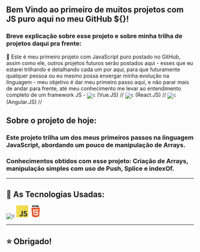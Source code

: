 ## Bem Vindo ao primeiro de muitos projetos com JS puro aqui no meu GitHub ${}!

### Breve explicação sobre esse projeto e sobre minha trilha de projetos daqui pra frente:

🔭 Este é meu primeiro projeto com JavaScript puro postado no GitHub, assim como ele, outros projetos futuros serão postados aqui -
esses que eu estarei trilhando e detalhando cada um por aqui, para que futuramente qualquer pessoa ou eu mesmo possa enxergar minha evolução na linguagem -
meu objetivo é dar meu primeiro passo aqui, e não parar mais de andar para frente, até meu conhecimento me levar ao entendimento completo de um framework JS -
<code><img height="20" src="https://raw.githubusercontent.com/marwin1991/profile-technology-icons/refs/heads/main/icons/vue_js.png" alt="c"/></code> (Vue.JS) //
<code><img height="20" src="https://raw.githubusercontent.com/marwin1991/profile-technology-icons/refs/heads/main/icons/react.png" alt="c"/></code> (React.JS) //
<code><img height="20" src="https://raw.githubusercontent.com/marwin1991/profile-technology-icons/refs/heads/main/icons/angular.png" alt="c"/></code> (Angular.JS) //

## Sobre o projeto de hoje:

### Este projeto trilha um dos meus primeiros passos na linguagem JavaScript, abordando um pouco de manipulação de Arrays.
### Conhecimentos obtidos com esse projeto: Criação de Arrays, manipulação simples com uso de Push, Splice e indexOf.

---

## 🚀 As Tecnologias Usadas:

<code><img height="32" src="https://cdn.iconscout.com/icon/free/png-512/c-programming-569564.png" alt="c"/></code>
<code><img height="32" src="https://raw.githubusercontent.com/github/explore/80688e429a7d4ef2fca1e82350fe8e3517d3494d/topics/javascript/javascript.png" alt="Javascript"/></code>
<code><img height="32" src="https://raw.githubusercontent.com/github/explore/80688e429a7d4ef2fca1e82350fe8e3517d3494d/topics/html/html.png" alt="HTML5"/></code>

---

## ⭐ Obrigado!
